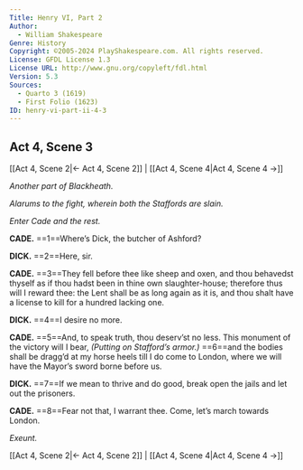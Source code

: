 ```yaml
---
Title: Henry VI, Part 2
Author: 
  - William Shakespeare
Genre: History
Copyright: ©2005-2024 PlayShakespeare.com. All rights reserved.
License: GFDL License 1.3
License URL: http://www.gnu.org/copyleft/fdl.html
Version: 5.3
Sources:
  - Quarto 3 (1619)
  - First Folio (1623)
ID: henry-vi-part-ii-4-3
---
```


## Act 4, Scene 3
[[Act 4, Scene 2|← Act 4, Scene 2]] | [[Act 4, Scene 4|Act 4, Scene 4 →]]

*Another part of Blackheath.*

*Alarums to the fight, wherein both the Staffords are slain.*

*Enter Cade and the rest.*

**CADE.**
==1==Where’s Dick, the butcher of Ashford?

**DICK.**
==2==Here, sir.

**CADE.**
==3==They fell before thee like sheep and oxen, and thou behavedst thyself as if thou hadst been in thine own slaughter-house; therefore thus will I reward thee: the Lent shall be as long again as it is, and thou shalt have a license to kill for a hundred lacking one.

**DICK.**
==4==I desire no more.

**CADE.**
==5==And, to speak truth, thou deserv’st no less. This monument of the victory will I bear,
*(Putting on Stafford’s armor.)*
==6==and the bodies shall be dragg’d at my horse heels till I do come to London, where we will have the Mayor’s sword borne before us.

**DICK.**
==7==If we mean to thrive and do good, break open the jails and let out the prisoners.

**CADE.**
==8==Fear not that, I warrant thee. Come, let’s march towards London.

*Exeunt.*

[[Act 4, Scene 2|← Act 4, Scene 2]] | [[Act 4, Scene 4|Act 4, Scene 4 →]]